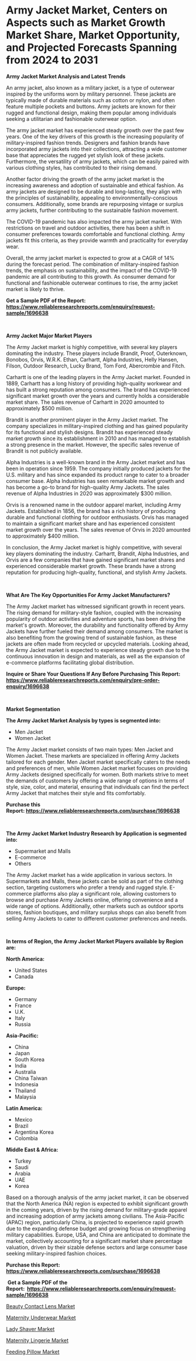 <p><h1>Army Jacket Market, Centers on Aspects such as Market Growth Market Share, Market Opportunity, and Projected Forecasts Spanning from 2024 to 2031</h1></p><p><strong>Army Jacket Market Analysis and Latest Trends</strong></p>
<p><p>An army jacket, also known as a military jacket, is a type of outerwear inspired by the uniforms worn by military personnel. These jackets are typically made of durable materials such as cotton or nylon, and often feature multiple pockets and buttons. Army jackets are known for their rugged and functional design, making them popular among individuals seeking a utilitarian and fashionable outerwear option.</p><p>The army jacket market has experienced steady growth over the past few years. One of the key drivers of this growth is the increasing popularity of military-inspired fashion trends. Designers and fashion brands have incorporated army jackets into their collections, attracting a wide customer base that appreciates the rugged yet stylish look of these jackets. Furthermore, the versatility of army jackets, which can be easily paired with various clothing styles, has contributed to their rising demand.</p><p>Another factor driving the growth of the army jacket market is the increasing awareness and adoption of sustainable and ethical fashion. As army jackets are designed to be durable and long-lasting, they align with the principles of sustainability, appealing to environmentally-conscious consumers. Additionally, some brands are repurposing vintage or surplus army jackets, further contributing to the sustainable fashion movement.</p><p>The COVID-19 pandemic has also impacted the army jacket market. With restrictions on travel and outdoor activities, there has been a shift in consumer preferences towards comfortable and functional clothing. Army jackets fit this criteria, as they provide warmth and practicality for everyday wear.</p><p>Overall, the army jacket market is expected to grow at a CAGR of 14% during the forecast period. The combination of military-inspired fashion trends, the emphasis on sustainability, and the impact of the COVID-19 pandemic are all contributing to this growth. As consumer demand for functional and fashionable outerwear continues to rise, the army jacket market is likely to thrive.</p></p>
<p><strong>Get a Sample PDF of the Report:&nbsp; <a href="https://www.reliableresearchreports.com/enquiry/request-sample/1696638">https://www.reliableresearchreports.com/enquiry/request-sample/1696638</a></strong></p>
<p>&nbsp;</p>
<p><strong>Army Jacket Major Market Players</strong></p>
<p><p>The Army Jacket market is highly competitive, with several key players dominating the industry. These players include Brandit, Proof, Outerknown, Bonobos, Orvis, W.R.K. Ethan, Carhartt, Alpha Industries, Helly Hansen, Filson, Outdoor Research, Lucky Brand, Tom Ford, Abercrombie and Fitch.</p><p>Carhartt is one of the leading players in the Army Jacket market. Founded in 1889, Carhartt has a long history of providing high-quality workwear and has built a strong reputation among consumers. The brand has experienced significant market growth over the years and currently holds a considerable market share. The sales revenue of Carhartt in 2020 amounted to approximately $500 million.</p><p>Brandit is another prominent player in the Army Jacket market. The company specializes in military-inspired clothing and has gained popularity for its functional and stylish designs. Brandit has experienced steady market growth since its establishment in 2010 and has managed to establish a strong presence in the market. However, the specific sales revenue of Brandit is not publicly available.</p><p>Alpha Industries is a well-known brand in the Army Jacket market and has been in operation since 1959. The company initially produced jackets for the U.S. military and has since expanded its product range to cater to a broader consumer base. Alpha Industries has seen remarkable market growth and has become a go-to brand for high-quality Army Jackets. The sales revenue of Alpha Industries in 2020 was approximately $300 million.</p><p>Orvis is a renowned name in the outdoor apparel market, including Army Jackets. Established in 1856, the brand has a rich history of producing durable and functional clothing for outdoor enthusiasts. Orvis has managed to maintain a significant market share and has experienced consistent market growth over the years. The sales revenue of Orvis in 2020 amounted to approximately $400 million.</p><p>In conclusion, the Army Jacket market is highly competitive, with several key players dominating the industry. Carhartt, Brandit, Alpha Industries, and Orvis are a few companies that have gained significant market shares and experienced considerable market growth. These brands have a strong reputation for producing high-quality, functional, and stylish Army Jackets.</p></p>
<p>&nbsp;</p>
<p><strong>What Are The Key Opportunities For Army Jacket Manufacturers?</strong></p>
<p><p>The Army Jacket market has witnessed significant growth in recent years. The rising demand for military-style fashion, coupled with the increasing popularity of outdoor activities and adventure sports, has been driving the market's growth. Moreover, the durability and functionality offered by Army Jackets have further fueled their demand among consumers. The market is also benefiting from the growing trend of sustainable fashion, as these jackets are often made from recycled or upcycled materials. Looking ahead, the Army Jacket market is expected to experience steady growth due to the continuous innovation in design and materials, as well as the expansion of e-commerce platforms facilitating global distribution.</p></p>
<p><strong>Inquire or Share Your Questions If Any Before Purchasing This Report: <a href="https://www.reliableresearchreports.com/enquiry/pre-order-enquiry/1696638">https://www.reliableresearchreports.com/enquiry/pre-order-enquiry/1696638</a></strong></p>
<p>&nbsp;</p>
<p><strong>Market Segmentation</strong></p>
<p><strong>The Army Jacket Market Analysis by types is segmented into:</strong></p>
<p><ul><li>Men Jacket</li><li>Women Jacket</li></ul></p>
<p><p>The Army Jacket market consists of two main types: Men Jacket and Women Jacket. These markets are specialized in offering Army Jackets tailored for each gender. Men Jacket market specifically caters to the needs and preferences of men, while Women Jacket market focuses on providing Army Jackets designed specifically for women. Both markets strive to meet the demands of customers by offering a wide range of options in terms of style, size, color, and material, ensuring that individuals can find the perfect Army Jacket that matches their style and fits comfortably.</p></p>
<p><strong>Purchase this Report:&nbsp;<a href="https://www.reliableresearchreports.com/purchase/1696638">https://www.reliableresearchreports.com/purchase/1696638</a></strong></p>
<p>&nbsp;</p>
<p><strong>The Army Jacket Market Industry Research by Application is segmented into:</strong></p>
<p><ul><li>Supermarket and Malls</li><li>E-commerce</li><li>Others</li></ul></p>
<p><p>The Army Jacket market has a wide application in various sectors. In Supermarkets and Malls, these jackets can be sold as part of the clothing section, targeting customers who prefer a trendy and rugged style. E-commerce platforms also play a significant role, allowing customers to browse and purchase Army Jackets online, offering convenience and a wide range of options. Additionally, other markets such as outdoor sports stores, fashion boutiques, and military surplus shops can also benefit from selling Army Jackets to cater to different customer preferences and needs.</p></p>
<p>&nbsp;</p>
<p><strong>In terms of Region, the Army Jacket Market Players available by Region are:</strong></p>
<p>
    <p> <strong> North America: </strong>
        <ul>
            <li>United States</li>
            <li>Canada</li>
        </ul>
        </p> 
    <p> <strong> Europe: </strong>
        <ul>
            <li>Germany</li>
            <li>France</li>
            <li>U.K.</li>
            <li>Italy</li>
            <li>Russia</li>
        </ul>
        </p> 
    <p> <strong> Asia-Pacific: </strong>
        <ul>
            <li>China</li>
            <li>Japan</li>
            <li>South Korea</li>
            <li>India</li>
            <li>Australia</li>
            <li>China Taiwan</li>
            <li>Indonesia</li>
            <li>Thailand</li>
            <li>Malaysia</li>
        </ul>
        </p> 
    <p> <strong> Latin America: </strong>
        <ul>
            <li>Mexico</li>
            <li>Brazil</li>
            <li>Argentina Korea</li>
            <li>Colombia</li>
        </ul>
        </p> 
    <p> <strong> Middle East & Africa: </strong>
        <ul>
            <li>Turkey</li>
            <li>Saudi</li>
            <li>Arabia</li>
            <li>UAE</li>
            <li>Korea</li>
        </ul>
    </p>
    </p>
<p><p>Based on a thorough analysis of the army jacket market, it can be observed that the North America (NA) region is expected to exhibit significant growth in the coming years, driven by the rising demand for military-grade apparel and increasing adoption of army jackets among civilians. The Asia-Pacific (APAC) region, particularly China, is projected to experience rapid growth due to the expanding defense budget and growing focus on strengthening military capabilities. Europe, USA, and China are anticipated to dominate the market, collectively accounting for a significant market share percentage valuation, driven by their sizable defense sectors and large consumer base seeking military-inspired fashion choices.</p></p>
<p><strong>Purchase this Report: <a href="https://www.reliableresearchreports.com/purchase/1696638">https://www.reliableresearchreports.com/purchase/1696638</a></strong></p>
<p>&nbsp;<strong>Get a Sample PDF of the Report:&nbsp;&nbsp;<a href="https://www.reliableresearchreports.com/enquiry/request-sample/1696638">https://www.reliableresearchreports.com/enquiry/request-sample/1696638</a></strong></p>
<p><strong></strong></p>
<p><p><a href="https://github.com/amonskiyk/Market-Research-Report-List-1/blob/main/beauty-contact-lens-market.md">Beauty Contact Lens Market</a></p><p><a href="https://github.com/julyju69/Market-Research-Report-List-1/blob/main/maternity-underwear-market.md">Maternity Underwear Market</a></p><p><a href="https://github.com/nathandecarvalho/Market-Research-Report-List-1/blob/main/lady-shaver-market.md">Lady Shaver Market</a></p><p><a href="https://github.com/joannesouthgate/Market-Research-Report-List-1/blob/main/maternity-lingerie-market.md">Maternity Lingerie Market</a></p><p><a href="https://github.com/markusgodoy/Market-Research-Report-List-1/blob/main/feeding-pillow-market.md">Feeding Pillow Market</a></p></p>